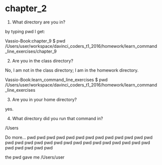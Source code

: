 
# chapter_2

1) What directory are you in?

by typing pwd I get:
 
Vassio-Book:chapter_9 $ pwd
/Users/user/workspace/davinci_coders_t1_2016/homework/learn_command_line_exercises/chapter_9

2) Are you in the class directory?

No, I am not in the class directory; I am in the homework directory.

Vassio-Book:learn_command_line_exercises $ pwd
/Users/user/workspace/davinci_coders_t1_2016/homework/learn_command_line_exercises

3) Are you in your home directory?

yes.

4. What directory did you run that command in?

/Users


Do more...
 pwd pwd pwd pwd pwd pwd pwd pwd pwd pwd pwd pwd pwd pwd pwd pwd pwd pwd pwd pwd pwd pwd pwd pwd pwd pwd pwd pwd pwd pwd pwd pwd pwd
 
 the pwd gave me /Users/user
